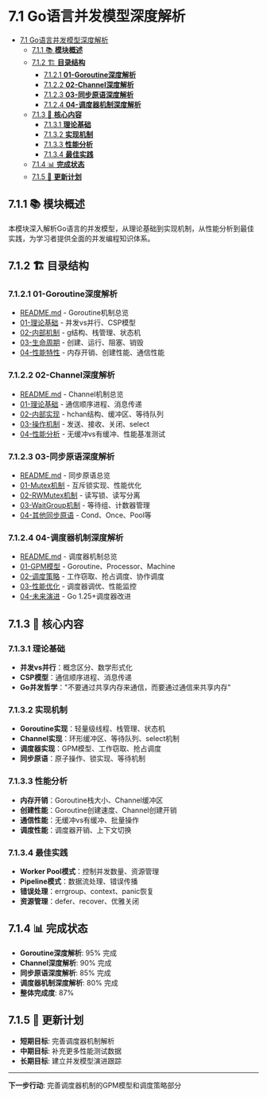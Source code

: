 # 7.1 Go语言并发模型深度解析

<!-- TOC START -->
- [7.1 Go语言并发模型深度解析](#71-go语言并发模型深度解析)
  - [7.1.1 📚 **模块概述**](#711--模块概述)
  - [7.1.2 🏗️ **目录结构**](#712-️-目录结构)
    - [7.1.2.1 **01-Goroutine深度解析**](#7121-01-goroutine深度解析)
    - [7.1.2.2 **02-Channel深度解析**](#7122-02-channel深度解析)
    - [7.1.2.3 **03-同步原语深度解析**](#7123-03-同步原语深度解析)
    - [7.1.2.4 **04-调度器机制深度解析**](#7124-04-调度器机制深度解析)
  - [7.1.3 🎯 **核心内容**](#713--核心内容)
    - [7.1.3.1 **理论基础**](#7131-理论基础)
    - [7.1.3.2 **实现机制**](#7132-实现机制)
    - [7.1.3.3 **性能分析**](#7133-性能分析)
    - [7.1.3.4 **最佳实践**](#7134-最佳实践)
  - [7.1.4 📊 **完成状态**](#714--完成状态)
  - [7.1.5 🔄 **更新计划**](#715--更新计划)
<!-- TOC END -->

## 7.1.1 📚 **模块概述**

本模块深入解析Go语言的并发模型，从理论基础到实现机制，从性能分析到最佳实践，为学习者提供全面的并发编程知识体系。

## 7.1.2 🏗️ **目录结构**

### 7.1.2.1 **01-Goroutine深度解析**

- [README.md](01-Goroutine深度解析/README.md) - Goroutine机制总览
- [01-理论基础](01-Goroutine深度解析/01-理论基础/) - 并发vs并行、CSP模型
- [02-内部机制](01-Goroutine深度解析/02-内部机制/) - g结构、栈管理、状态机
- [03-生命周期](01-Goroutine深度解析/03-生命周期/) - 创建、运行、阻塞、销毁
- [04-性能特性](01-Goroutine深度解析/04-性能特性/) - 内存开销、创建性能、通信性能

### 7.1.2.2 **02-Channel深度解析**

- [README.md](02-Channel深度解析/README.md) - Channel机制总览
- [01-理论基础](02-Channel深度解析/01-理论基础/) - 通信顺序进程、消息传递
- [02-内部实现](02-Channel深度解析/02-内部实现/) - hchan结构、缓冲区、等待队列
- [03-操作机制](02-Channel深度解析/03-操作机制/) - 发送、接收、关闭、select
- [04-性能分析](02-Channel深度解析/04-性能分析/) - 无缓冲vs有缓冲、性能基准测试

### 7.1.2.3 **03-同步原语深度解析**

- [README.md](03-同步原语深度解析/README.md) - 同步原语总览
- [01-Mutex机制](03-同步原语深度解析/01-Mutex机制/) - 互斥锁实现、性能优化
- [02-RWMutex机制](03-同步原语深度解析/02-RWMutex机制/) - 读写锁、读写分离
- [03-WaitGroup机制](03-同步原语深度解析/03-WaitGroup机制/) - 等待组、计数器管理
- [04-其他同步原语](03-同步原语深度解析/04-其他同步原语/) - Cond、Once、Pool等

### 7.1.2.4 **04-调度器机制深度解析**

- [README.md](04-调度器机制深度解析/README.md) - 调度器机制总览
- [01-GPM模型](04-调度器机制深度解析/01-GPM模型/) - Goroutine、Processor、Machine
- [02-调度策略](04-调度器机制深度解析/02-调度策略/) - 工作窃取、抢占调度、协作调度
- [03-性能优化](04-调度器机制深度解析/03-性能优化/) - 调度器调优、性能监控
- [04-未来演进](04-调度器机制深度解析/04-未来演进/) - Go 1.25+调度器改进

## 7.1.3 🎯 **核心内容**

### 7.1.3.1 **理论基础**

- **并发vs并行**：概念区分、数学形式化
- **CSP模型**：通信顺序进程、消息传递
- **Go并发哲学**："不要通过共享内存来通信，而要通过通信来共享内存"

### 7.1.3.2 **实现机制**

- **Goroutine实现**：轻量级线程、栈管理、状态机
- **Channel实现**：环形缓冲区、等待队列、select机制
- **调度器实现**：GPM模型、工作窃取、抢占调度
- **同步原语**：原子操作、锁实现、等待机制

### 7.1.3.3 **性能分析**

- **内存开销**：Goroutine栈大小、Channel缓冲区
- **创建性能**：Goroutine创建速度、Channel创建开销
- **通信性能**：无缓冲vs有缓冲、批量操作
- **调度性能**：调度器开销、上下文切换

### 7.1.3.4 **最佳实践**

- **Worker Pool模式**：控制并发数量、资源管理
- **Pipeline模式**：数据流处理、错误传播
- **错误处理**：errgroup、context、panic恢复
- **资源管理**：defer、recover、优雅关闭

## 7.1.4 📊 **完成状态**

- **Goroutine深度解析**: 95% 完成
- **Channel深度解析**: 90% 完成
- **同步原语深度解析**: 85% 完成
- **调度器机制深度解析**: 80% 完成
- **整体完成度**: 87%

## 7.1.5 🔄 **更新计划**

- **短期目标**: 完善调度器机制解析
- **中期目标**: 补充更多性能测试数据
- **长期目标**: 建立并发模型演进跟踪

---

**下一步行动**: 完善调度器机制的GPM模型和调度策略部分
